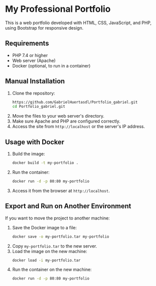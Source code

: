 # My Professional Portfolio

This is a web portfolio developed with HTML, CSS, JavaScript, and PHP, using Bootstrap for responsive design.

## Requirements
- PHP 7.4 or higher
- Web server (Apache)
- Docker (optional, to run in a container)

## Manual Installation
1. Clone the repository:
   ```bash
   https://github.com/GabrielHuertasdl/Portfolio_gabriel.git
   cd Portfolio_gabriel.git
   ```
2. Move the files to your web server's directory.
3. Make sure Apache and PHP are configured correctly.
4. Access the site from `http://localhost` or the server's IP address.

## Usage with Docker
1. Build the image:
   ```bash
   docker build -t my-portfolio .
   ```
2. Run the container:
   ```bash
   docker run -d -p 80:80 my-portfolio
   ```
3. Access it from the browser at `http://localhost`.

## Export and Run on Another Environment
If you want to move the project to another machine:
1. Save the Docker image to a file:
   ```bash
   docker save -o my-portfolio.tar my-portfolio
   ```
2. Copy `my-portfolio.tar` to the new server.
3. Load the image on the new machine:
   ```bash
   docker load -i my-portfolio.tar
   ```
4. Run the container on the new machine:
   ```bash
   docker run -d -p 80:80 my-portfolio
   ```
